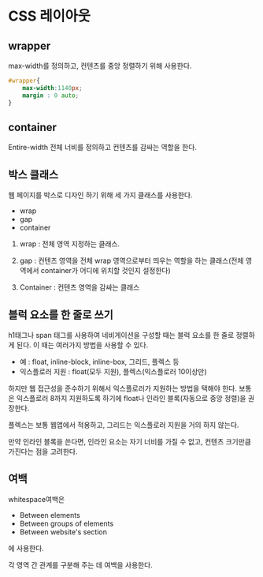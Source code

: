 # CSS 레이아웃





## wrapper

max-width를 정의하고, 컨텐츠를 중앙 정렬하기 위해 사용한다.

```css
#wrapper{
    max-width:1140px;
    margin : 0 auto;
}
```



## container

Entire-width 전체 너비를 정의하고 컨텐츠를 감싸는 역할을 한다.



## 박스 클래스

웹 페이지를 박스로 디자인 하기 위해 세 가지 클래스를 사용한다.

- wrap 
- gap
- container



1. wrap : 전체 영역 지정하는 클래스. 



2. gap : 컨텐츠 영역을 전체 wrap 영역으로부터 띄우는 역할을 하는 클래스(전체 영역에서 container가 어디에 위치할 것인지 설정한다)



3. Container : 컨텐츠 영역을 감싸는 클래스

   



## 블럭 요소를 한 줄로 쓰기

h1태그나 span 태그를 사용하여 네비게이션을 구성할 때는 블럭 요소를 한 줄로 정렬하게 된다. 이 때는 여러가지 방법을 사용할 수 있다.

- 예 : float, inline-block, inline-box, 그리드, 플렉스 등
- 익스플로러 지원 : float(모두 지원), 플렉스(익스플로러 10이상만)

하지만 웹 접근성을 준수하기 위해서 익스플로러가 지원하는 방법을 택해야 한다. 보통은 익스플로러 8까지 지원하도록 하기에 float나 인라인 블록(자동으로 중앙 정렬)을 권장한다. 

플렉스는 보통 웹앱에서 적용하고, 그리드는 익스플로러 지원을 거의 하지 않는다.

만약 인라인 블록을 쓴다면, 인라인 요소는 자기 너비를 가질 수 없고, 컨텐츠 크기만큼 가진다는 점을 고려한다. 



## 여백

whitespace여백은 

- Between elements
- Between groups of elements
- Between website's section

에 사용한다.

각 영역 간 관계를 구분해 주는 데 여백을 사용한다.



